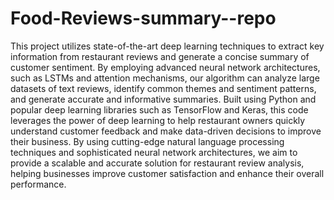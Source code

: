 # Food-Reviews-summary--repo
This project utilizes state-of-the-art deep learning techniques to extract key information from restaurant reviews and generate a concise summary of customer sentiment. By employing advanced neural network architectures, such as LSTMs and attention mechanisms, our algorithm can analyze large datasets of text reviews, identify common themes and sentiment patterns, and generate accurate and informative summaries. Built using Python and popular deep learning libraries such as TensorFlow and Keras, this code leverages the power of deep learning to help restaurant owners quickly understand customer feedback and make data-driven decisions to improve their business. By using cutting-edge natural language processing techniques and sophisticated neural network architectures, we aim to provide a scalable and accurate solution for restaurant review analysis, helping businesses improve customer satisfaction and enhance their overall performance.






